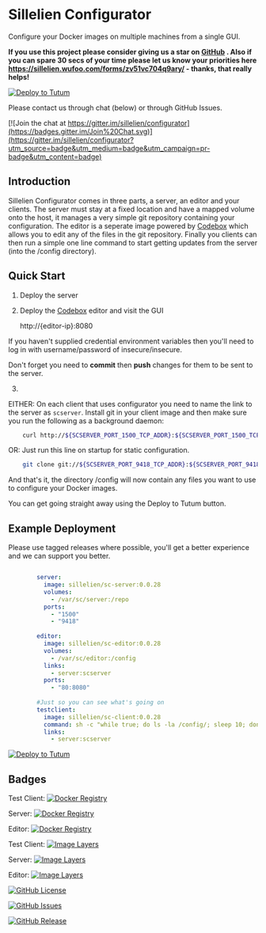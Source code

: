 # Sillelien Configurator

Configure your Docker images on multiple machines from a single GUI.

**If you use this project please consider giving us a star on [GitHub](http://github.com/sillelien/configurator) . Also if you can spare 30 secs of your time please let us know your priorities here https://sillelien.wufoo.com/forms/zv51vc704q9ary/  - thanks, that really helps!**

[![Deploy to Tutum](https://s.tutum.co/deploy-to-tutum.svg)](https://dashboard.tutum.co/stack/deploy/)

Please contact us through chat (below) or through GitHub Issues.

[![Join the chat at https://gitter.im/sillelien/configurator](https://badges.gitter.im/Join%20Chat.svg)](https://gitter.im/sillelien/configurator?utm_source=badge&utm_medium=badge&utm_campaign=pr-badge&utm_content=badge)


## Introduction

Sillelien Configurator comes in three parts, a server, an editor and your clients. The server must stay at a fixed location and have a mapped volume onto the host, it manages a very simple git repository containing your configuration. The editor is a seperate image powered by [Codebox](http://codebox.io) which allows you to edit any of the files in the git repository. Finally you clients can then run a simple one line command to start getting updates from the server (into the /config directory).

## Quick Start


1) Deploy the server
 
2) Deploy the [Codebox](http://codebox.io) editor and visit the GUI

    http://{editor-ip}:8080
    
If you haven't supplied credential environment variables then you'll need to log in with username/password of insecure/insecure.    

Don't forget you need to **commit** then **push** changes for them to be sent to the server.

3) 

EITHER: On each client that uses configurator you need to name the link to the server as `scserver`. Install git in your client image and then make sure you run the following as a background daemon:

```bash
    curl http://${SCSERVER_PORT_1500_TCP_ADDR}:${SCSERVER_PORT_1500_TCP_PORT} | sh
```

OR: Just run this line on startup for static configuration.
 
```bash
    git clone git://${SCSERVER_PORT_9418_TCP_ADDR}:${SCSERVER_PORT_9418_TCP_PORT}/config /config
```    
    
And that's it, the directory /config will now contain any files you want to use to configure your Docker images.

You can get going straight away using the Deploy to Tutum button.


## Example Deployment

Please use tagged releases where possible, you'll get a better experience and we can support you better.

```yaml

        server:
          image: sillelien/sc-server:0.0.28
          volumes:
            - /var/sc/server:/repo
          ports:
            - "1500"
            - "9418"
        
        editor:
          image: sillelien/sc-editor:0.0.28
          volumes:
            - /var/sc/editor:/config
          links:
            - server:scserver
          ports:
            - "80:8080"
        
        #Just so you can see what's going on
        testclient:
          image: sillelien/sc-client:0.0.28
          command: sh -c "while true; do ls -la /config/; sleep 10; done"
          links:
            - server:scserver

```

[![Deploy to Tutum](https://s.tutum.co/deploy-to-tutum.svg)](https://dashboard.tutum.co/stack/deploy/)

## Badges

Test Client: [![Docker Registry](https://img.shields.io/docker/pulls/sillelien/sc-client.svg)](https://registry.hub.docker.com/u/sillelien/sc-client)

Server: [![Docker Registry](https://img.shields.io/docker/pulls/sillelien/sc-server.svg)](https://registry.hub.docker.com/u/sillelien/sc-server)

Editor: [![Docker Registry](https://img.shields.io/docker/pulls/sillelien/sc-editor.svg)](https://registry.hub.docker.com/u/sillelien/sc-editor)

Test Client: [![Image Layers](https://badge.imagelayers.io/sillelien/sc-client.svg)](https://imagelayers.io/?images=sillelien/sc-client:latest 'Get your own badge on imagelayers.io') 

Server: [![Image Layers](https://badge.imagelayers.io/sillelien/sc-server.svg)](https://imagelayers.io/?images=sillelien/sc-server:latest 'Get your own badge on imagelayers.io') 

Editor: [![Image Layers](https://badge.imagelayers.io/sillelien/sc-editor.svg)](https://imagelayers.io/?images=sillelien/sc-editor:latest 'Get your own badge on imagelayers.io') 

[![GitHub License](https://img.shields.io/github/license/sillelien/configurator.svg)](https://raw.githubusercontent.com/sillelien/configurator/master/LICENSE)

[![GitHub Issues](https://img.shields.io/github/issues/sillelien/configurator.svg)](https://github.com/sillelien/configurator/issues)
    
[![GitHub Release](https://img.shields.io/github/release/sillelien/configurator.svg)](https://github.com/sillelien/configurator)

